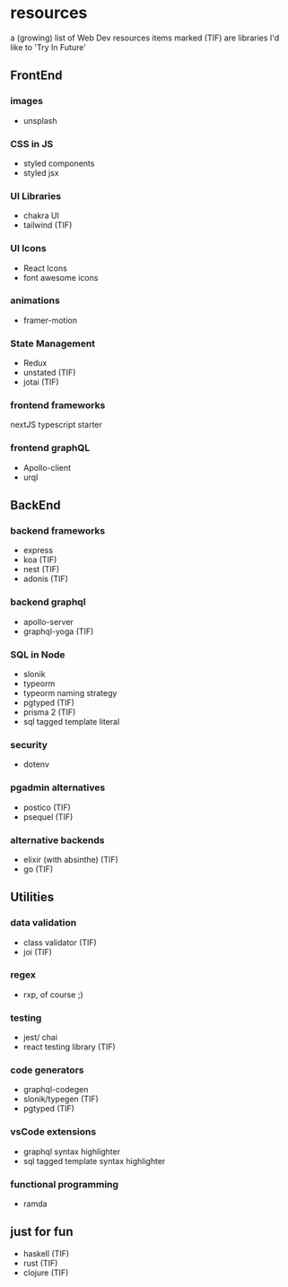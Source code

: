 # resources
a (growing) list of Web Dev resources
items marked (TIF) are libraries I'd like to 'Try In Future'

## FrontEnd

### images
- unsplash

### CSS in JS
- styled components
- styled jsx

### UI Libraries
- chakra UI
- tailwind (TIF)

### UI Icons
- React Icons
- font awesome icons

### animations
- framer-motion

### State Management
- Redux
- unstated (TIF)
- jotai (TIF)

### frontend frameworks
nextJS typescript starter

### frontend graphQL
- Apollo-client
- urql


## BackEnd

### backend frameworks
- express
- koa (TIF)
- nest (TIF)
- adonis (TIF)

### backend graphql
- apollo-server
- graphql-yoga (TIF)

### SQL in Node
- slonik
- typeorm
- typeorm naming strategy
- pgtyped (TIF)
- prisma 2 (TIF)
- sql tagged template literal

### security
- dotenv

### pgadmin alternatives
- postico (TIF)
- psequel (TIF)

### alternative backends
- elixir (with absinthe) (TIF)
- go (TIF)


## Utilities

### data validation
- class validator (TIF)
- joi (TIF)

### regex
- rxp, of course ;)

### testing
- jest/ chai
- react testing library (TIF)

### code generators
- graphql-codegen
- slonik/typegen (TIF)
- pgtyped (TIF)

### vsCode extensions
- graphql syntax highlighter
- sql tagged template syntax highlighter

### functional programming
- ramda


## just for fun
- haskell (TIF)
- rust (TIF)
- clojure (TIF)
